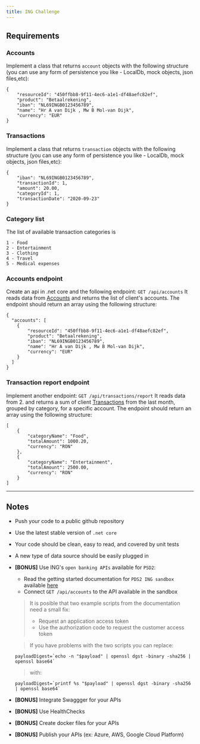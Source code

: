 ```yaml
---
title: ING Challenge
---
```

## Requirements

### Accounts
Implement a class that returns `account` objects with the following structure (you can use any form of persistence you like - LocalDb, mock objects, json files,etc):

```json=
{
    "resourceId": "450ffbb8-9f11-4ec6-a1e1-df48aefc82ef",
    "product": "Betaalrekening",
    "iban": "NL69INGB0123456789",
    "name": "Hr A van Dijk , Mw B Mol-van Dijk",
    "currency": "EUR"
}
```

### Transactions
Implement a class that returns `transaction` objects with the following structure (you can use any form of persistence you like - LocalDb, mock objects, json files,etc):
```json=
{
    "iban": "NL69INGB0123456789",
    "transactionId": 1,
    "amount": 20.00,
    "categoryId": 1,
    "transactionDate": "2020-09-23"
}
```
### Category list
The list of available transaction categories is
```
1 - Food
2 - Entertainment
3 - Clothing
4 - Travel
5 - Medical expenses
```
### Accounts endpoint
Create an api in .net core and the following endpoint:
`GET /api/accounts`
It reads data from [Accounts](#Accounts) and returns the list of client's accounts.
The endpoint should return an array using the following structure:
```json=
{
  "accounts": [
    {
        "resourceId": "450ffbb8-9f11-4ec6-a1e1-df48aefc82ef",
        "product": "Betaalrekening",
        "iban": "NL69INGB0123456789",
        "name": "Hr A van Dijk , Mw B Mol-van Dijk",
        "currency": "EUR"
    }
  ]
}
```
### Transaction report endpoint
Implement another endpoint: 
`GET /api/transactions/report`
It reads data from 2. and returns a sum of client [Transactions](#Transactions) from the last month, grouped by category, for a specific account.
The endpoint should return an array using the following structure:
```json=
[
    {
        "categoryName": "Food",
        "totalAmount": 1000.20,
        "currency": "RON"
    },
    {
        "categoryName": "Entertainment",
        "totalAmount": 2500.00,
        "currency": "RON"
    }
]
```

---
## Notes
- Push your code to a public github repository
- Use the latest stable version of `.net core`
- Your code should be clean, easy to read, and covered by unit tests
- A new type of data source should be easily plugged in
- **[BONUS]** Use ING's `open banking APIs` available for `PSD2`:
    - Read the getting started documentation  for `PDS2 ING sandbox` available [here](https://developer.ing.com/openbanking/get-started/psd2 "here") 
    - Connect `GET /api/accounts` to the API available in the sandbox
    > It is posible that two example scripts from the documentation need a small fix:
    > - Request an application access token
    > - Use the authorization code to request the customer access token

    > If you have problems with the two scripts you can replace:
    ```shell=
    payloadDigest=`echo -n "$payload" | openssl dgst -binary -sha256 | openssl base64`
    ```
    >with:
    ```shell=
    payloadDigest=`printf %s "$payload" | openssl dgst -binary -sha256 | openssl base64`
    ```
    
- **[BONUS]** Integrate Swaggger for your APIs
- **[BONUS]** Use HealthChecks
- **[BONUS]** Create docker files for your APIs
- **[BONUS]** Publish your APIs (ex: Azure, AWS, Google Cloud Platform)
